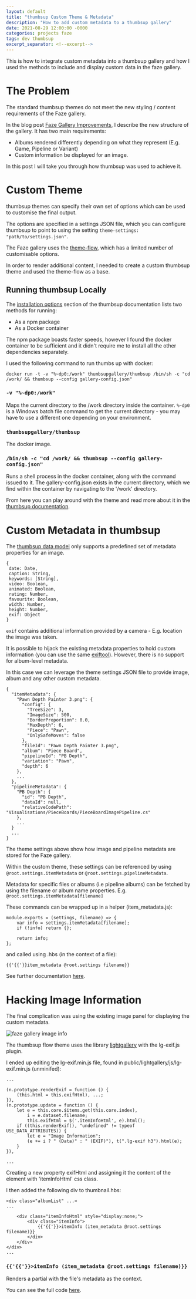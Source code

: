 ```yaml
---
layout: default
title: "thumbsup Custom Theme & Metadata"
description: "How to add custom metadata to a thumbsup gallery"
date: 2021-08-29 12:00:00 -0000
categories: projects faze
tags: dev thumbsup
excerpt_separator: <!--excerpt-->
---
```


This is how to integrate custom metadata into a thumbsup gallery and how I used the methods to include and display custom data in the faze gallery.

<!--excerpt-->

# The Problem

The standard thumbsup themes do not meet the new styling / content requirements of the Faze gallery. 

In the blog post [Faze Gallery Improvements](/projects/faze/faze-gallery-improvements.html), I describe the new structure of the gallery. It has two main requirements:
- Albums rendered differently depending on what they represent (E.g. Game, Pipeline or Variant)
- Custom information be displayed for an image.

In this post I will take you through how thumbsup was used to achieve it.

# Custom Theme

thumbsup themes can specify their own set of options which can be used to customise the final output. 

The options are specified in a settings JSON file, which you can configure thumbsup to point to using the setting `theme-settings: "path/to/settings.json"`.

The Faze gallery uses the [theme-flow](https://github.com/thumbsup/theme-flow), which has a limited number of customisable options.

In order to render additional content, I needed to create a custom thumbsup theme and used the theme-flow as a base.

## Running thumbsup Locally

The [installation options](https://thumbsup.github.io/docs/2-installation/options/) section of the thumbsup documentation lists two methods for running:
- As a npm package
- As a Docker container

The npm package boasts faster speeds, however I found the docker container to be sufficient and it didn't require me to install all the other dependencies separately.

I used the following command to run thumbs up with docker:

`docker run -t -v "%~dp0:/work" thumbsupgallery/thumbsup /bin/sh -c "cd /work/ && thumbsup --config gallery-config.json"`

### **`-v "%~dp0:/work"`**

Maps the current directory to the /work directory inside the container. `%~dp0` is a Windows batch file command to get the current directory - you may have to use a different one depending on your environment.

### **`thumbsupgallery/thumbsup`**

The docker image.

### **`/bin/sh -c "cd /work/ && thumbsup --config gallery-config.json"`**

Runs a shell process in the docker container, along with the command issued to it. The gallery-config.json exists in the current directory, which we find within the container by navigating to the '/work' directory.

From here you can play around with the theme and read more about it in the [thumbsup documentation](https://thumbsup.github.io/docs/4-themes/create/).

# Custom Metadata in thumbsup

 The [thumbsup data model](https://thumbsup.github.io/docs/4-themes/data-model/) only supports a predefined set of metadata properties for an image. 
 
 ```
{
  date: Date,
  caption: String,
  keywords: [String],
  video: Boolean,
  animated: Boolean,
  rating: Number,
  favourite: Boolean,
  width: Number,
  height: Number,
  exif: Object
}
 ```
 
 `exif` contains additional information provided by a camera - E.g. location the image was taken. 
 
It is possible to hijack the existing metadata properties to hold custom information (you can use the same [exiftool](https://exiftool.org/)). However, there is no support for album-level metadata. 

In this case we can leverage the theme settings JSON file to provide image, album and any other custom metadata.

```
{
  "itemMetadata": {
    "Pawn Depth Painter 3.png": {
      "config": {
        "TreeSize": 3,
        "ImageSize": 500,
        "BorderProportion": 0.0,
        "MaxDepth": 6,
        "Piece": "Pawn",
        "OnlySafeMoves": false
      },
      "fileId": "Pawn Depth Painter 3.png",
      "album": "Piece Board",
      "pipelineId": "PB Depth",
      "variation": "Pawn",
      "depth": 6
    },
    ...
  },
  "pipelineMetadata": {
    "PB Depth": {
      "id": "PB Depth",
      "dataId": null,
      "relativeCodePath": "Visualisations/PieceBoards/PieceBoardImagePipeline.cs"
    },
    ...
  }
  ...
}
```

The theme settings above show how image and pipeline metadata are stored for the Faze gallery.

Within the custom theme, these settings can be referenced by using `@root.settings.itemMetadata` or `@root.settings.pipelineMetadata`. 

Metadata for specific files or albums (i.e pipeline albums) can be fetched by using the filename or album name properties. E.g. `@root.settings.itemMetadata[filename]`

These commands can be wrapped up in a helper (item_metadata.js):

```
module.exports = (settings, filename) => {
    var info = settings.itemMetadata[filename];
    if (!info) return {};

    return info;
};
```

and called using .hbs (in the context of a file):

```
{{'{{'}}item_metadata @root.settings filename}}
```

See further documentation [here](https://thumbsup.github.io/docs/4-themes/create/).

# Hacking Image Information

The final complication was using the existing image panel for displaying the custom metadata.

![faze gallery image info](/assets/images/faze-gallery-img-info-edit.png)

The thumbsup flow theme uses the library [lightgallery](https://www.lightgalleryjs.com/) with the lg-exif.js plugin. 

I ended up editing the lg-exif.min.js file, found in public/lightgallery/js/lg-exif.min.js (unminifed):

```
...

(n.prototype.renderExif = function () {
    (this.html = this.exifHtml), ...;
}),
(n.prototype.update = function () {
    let e = this.core.$items.get(this.core.index),
        i = e.dataset.filename;
        this.exifHtml = $('.itemInfoHtml', e).html();
    if ((this.renderExif(), "undefined" != typeof USE_DATA_ATTRIBUTES)) {
        let e = "Image Information";
        (e += i ? " (Data)" : " (EXIF)"), t(".lg-exif h3").html(e);
    }
}),

...
```

Creating a new property exifHtml and assigning it the content of the element with 'itemInfoHtml' css class.

I then added the following div to thumbnail.hbs:

```
<div class="albumList" ...>
...

    <div class="itemInfoHtml" style="display:none;">
        <div class="itemInfo">
            {{'{{'}}>itemInfo (item_metadata @root.settings filename)}}
        </div>
    </div>
</div>
...
```

### `{{'{{'}}>itemInfo (item_metadata @root.settings filename)}}`

Renders a partial with the file's metadata as the context.

You can see the full code [here](https://github.com/b-faze/faze/tree/master/src/pages/theme).